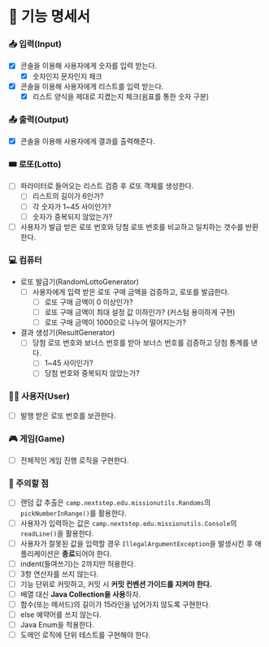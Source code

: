 # 📝 기능 명세서

### 📥 입력(Input)

- [x] 콘솔을 이용해 사용자에게 숫자를 입력 받는다.
    - [x] 숫자인지 문자인지 체크
- [x] 콘솔을 이용해 사용자에게 리스트를 입력 받는다.
    - [x] 리스트 양식을 제대로 지켰는지 체크(쉼표를 통한 숫자 구분)

### 📤 출력(Output)

- [x] 콘솔을 이용해 사용자에게 결과를 출력해준다.

### 🎟 로또(Lotto)

- [ ] 파라미터로 들어오는 리스트 검증 후 로또 객체를 생성한다.
    - [ ] 리스트의 길이가 6인가?
    - [ ] 각 숫자가 1~45 사이인가?
    - [ ] 숫자가 중복되지 않았는가?
- [ ] 사용자가 발급 받은 로또 번호와 당첨 로또 번호를 비교하고 일치하는 갯수를 반환한다.

### 💻 컴퓨터

- 로또 발급기(RandomLottoGenerator)
    - [ ] 사용자에게 입력 받은 로또 구매 금액을 검증하고, 로또를 발급한다.
        - [ ] 로또 구매 금액이 0 이상인가?
        - [ ] 로또 구매 금액이 최대 설정 값 이하인가? (커스텀 용이하게 구현)
        - [ ] 로또 구매 금액이 1000으로 나누어 떨어지는가?
- 결과 생성기(ResultGenerator)
    - [ ] 당첨 로또 번호와 보너스 번호를 받아 보너스 번호를 검증하고 당첨 통계를 낸다.
        - [ ] 1~45 사이인가?
        - [ ] 당첨 번호와 중복되지 않았는가?

### 👨‍💼 사용자(User)

- [ ] 발행 받은 로또 번호를 보관한다.

### 🎮 게임(Game)

- [ ] 전체적인 게임 진행 로직을 구현한다.

### 🚨 주의할 점

- [ ] 랜덤 값 추출은 ```camp.nextstep.edu.missionutils.Randoms```의 ```pickNumberInRange()```를 활용한다.
- [ ] 사용자가 입력하는 값은 ```camp.nextstep.edu.missionutils.Console```의 ```readLine()```을 활용한다.
- [ ] 사용자가 잘못된 값을 입력할 경우 ```IllegalArgumentException```을 발생시킨 후 애플리케이션은 **종료**되어야 한다.
- [ ] indent(들여쓰기)는 2까지만 허용한다.
- [ ] 3항 연산자를 쓰지 않는다.
- [ ] 기능 단위로 커밋하고, 커밋 시 **커밋 컨벤션 가이드를 지켜야 한다.**
- [ ] 배열 대신 **Java Collection을 사용**하자.
- [ ] 함수(또는 메서드)의 길이가 15라인을 넘어가지 않도록 구현한다.
- [ ] else 예약어를 쓰지 않는다.
- [ ] Java Enum을 적용한다.
- [ ] 도메인 로직에 단위 테스트를 구현해야 한다.
